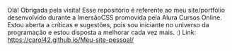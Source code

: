 Olá! Obrigada pela visita!
Esse repositório é referente ao meu site/portfólio desenvolvido durante a ImersãoCSS promovida pela Alura Cursos Online.
Estou aberta a críticas e sugestões, pois sou iniciante no universo da programação e estou disposta a melhorar cada vez mais. :)
Link: https://carol42.github.io/Meu-site-pessoal/
